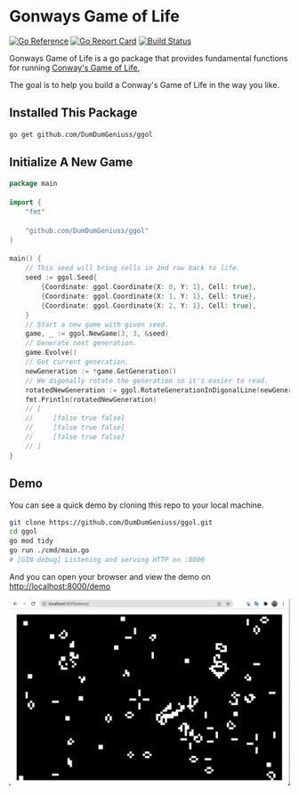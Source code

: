 # Gonways Game of Life

[![Go Reference](https://pkg.go.dev/badge/github.com/DumDumGeniuss/ggol.svg)](https://pkg.go.dev/github.com/DumDumGeniuss/ggol)
[![Go Report Card](https://goreportcard.com/badge/github.com/DumDumGeniuss/ggol)](https://goreportcard.com/report/github.com/DumDumGeniuss/ggol)
[![Build Status](https://app.travis-ci.com/DumDumGeniuss/ggol.svg?branch=main)](https://app.travis-ci.com/DumDumGeniuss/ggol)

Gonways Game of Life is a go package that provides fundamental functions for running [Conway's Game of Life](https://en.wikipedia.org/wiki/Conway%27s_Game_of_Life),

The goal is to help you build a Conway's Game of Life in the way you like.

## Installed This Package

```bash
go get github.com/DumDumGeniuss/ggol
```

## Initialize A New Game

```go
package main

import {
    "fmt"
    
    "github.com/DumDumGeniuss/ggol"
)

main() {
    // This seed will bring cells in 2nd row back to life.
    seed := ggol.Seed{
        {Coordinate: ggol.Coordinate{X: 0, Y: 1}, Cell: true},
        {Coordinate: ggol.Coordinate{X: 1, Y: 1}, Cell: true},
        {Coordinate: ggol.Coordinate{X: 2, Y: 1}, Cell: true},
    }
    // Start a new game with given seed.
    game, _ := ggol.NewGame(3, 3, &seed)
    // Generate next generation.
    game.Evolve()
    // Get current generation.
    newGeneration := *game.GetGeneration()
    // We digonally rotate the generation so it's easier to read.
    rotatedNewGeneration := ggol.RotateGenerationInDigonalLine(newGeneration)
    fmt.Println(rotatedNewGeneration)
    // [
    //     [false true false]
    //     [false true false]
    //     [false true false]
    // ]
}
```

## Demo

You can see a quick demo by cloning this repo to your local machine.

```bash
git clone https://github.com/DumDumGeniuss/ggol.git
cd ggol
go mod tidy
go run ./cmd/main.go
# [GIN-debug] Listening and serving HTTP on :8000
```

And you can open your browser and view the demo on [http://localhost:8000/demo](http://localhost:8000/demo)

![demo](./doc/demo.png)
